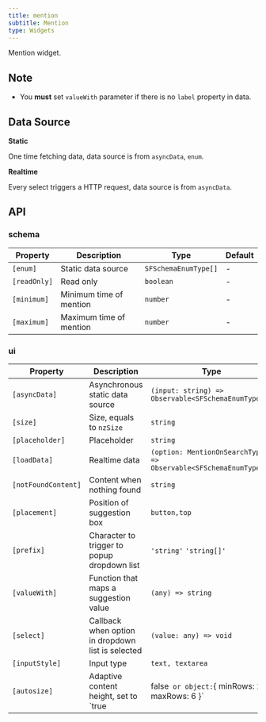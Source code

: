 ```yaml
---
title: mention
subtitle: Mention
type: Widgets
---
```


Mention widget.

## Note

- You **must** set `valueWith` parameter if there is no `label` property in data.

## Data Source

**Static**

One time fetching data, data source is from `asyncData`, `enum`.

**Realtime**

Every select triggers a HTTP request, data source is from `asyncData`.

## API

### schema

| Property | Description | Type | Default |
|----------|-------------|------|---------|
| `[enum]` | Static data source | `SFSchemaEnumType[]` | - |
| `[readOnly]` | Read only | `boolean` | - |
| `[minimum]` | Minimum time of mention | `number` | - |
| `[maximum]` | Maximum time of mention | `number` | - |

### ui

| Property | Description | Type | Default |
|----------|-------------|------|---------|
| `[asyncData]` | Asynchronous static data source | `(input: string) => Observable<SFSchemaEnumType[]>` | - |
| `[size]` | Size, equals to `nzSize` | `string` | - |
| `[placeholder]` | Placeholder | `string` | - |
| `[loadData]` | Realtime data | `(option: MentionOnSearchTypes) => Observable<SFSchemaEnumType[]>` | - |
| `[notFoundContent]` | Content when nothing found | `string` | `无匹配结果，轻敲空格完成输入` |
| `[placement]` | Position of suggestion box | `button,top` | `button` |
| `[prefix]` | Character to trigger to popup dropdown list | `'string'` `'string[]'` | `@` |
| `[valueWith]` | Function that maps a suggestion value | `(any) => string` | `(value: string) => string` |
| `[select]` | Callback when option in dropdown list is selected | `(value: any) => void` | - |
| `[inputStyle]` | Input type | `text, textarea` | `text` |
| `[autosize]` | Adaptive content height, set to `true|false` or object:`{ minRows: 2, maxRows: 6 }` | `boolean,AutoSizeType` | `true` |
